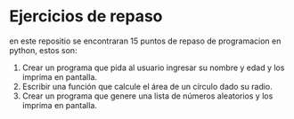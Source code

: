 # Ejercicios de repaso
en este repositio se encontraran 15 puntos de repaso de programacion en python, estos son:
1. Crear un programa que pida al usuario ingresar su nombre y edad y los imprima en pantalla.
2. Escribir una función que calcule el área de un círculo dado su radio.
3. Crear un programa que genere una lista de números aleatorios y los imprima en pantalla.
